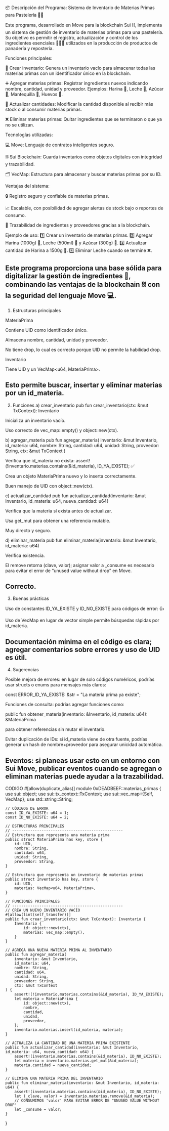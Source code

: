 📦 Descripción del Programa: Sistema de Inventario de Materias Primas para Pastelería 🧁🥐

Este programa, desarrollado en Move para la blockchain Sui ⛓️, implementa un sistema de gestión de inventario de materias primas para una pastelería. Su objetivo es permitir el registro, actualización y control de los ingredientes esenciales 🍞🧈🍫 utilizados en la producción de productos de panadería y repostería.

Funciones principales:

📝 Crear inventario: Genera un inventario vacío para almacenar todas las materias primas con un identificador único en la blockchain.

➕ Agregar materias primas: Registrar ingredientes nuevos indicando nombre, cantidad, unidad y proveedor. Ejemplos: Harina 🌾, Leche 🥛, Azúcar 🍬, Mantequilla 🧈, Huevos 🥚.

🔄 Actualizar cantidades: Modificar la cantidad disponible al recibir más stock o al consumir materias primas.

❌ Eliminar materias primas: Quitar ingredientes que se terminaron o que ya no se utilizan.

Tecnologías utilizadas:

💻 Move: Lenguaje de contratos inteligentes seguro.

⛓️ Sui Blockchain: Guarda inventarios como objetos digitales con integridad y trazabilidad.

🗂️ VecMap: Estructura para almacenar y buscar materias primas por su ID.

Ventajas del sistema:

🔒 Registro seguro y confiable de materias primas.

📈 Escalable, con posibilidad de agregar alertas de stock bajo o reportes de consumo.

🧐 Trazabilidad de ingredientes y proveedores gracias a la blockchain.

Ejemplo de uso:
1️⃣ Crear un inventario de materias primas.
2️⃣ Agregar Harina (1000g) 🌾, Leche (500ml) 🥛 y Azúcar (300g) 🍬.
3️⃣ Actualizar cantidad de Harina a 1500g 🔄.
4️⃣ Eliminar Leche cuando se termine ❌.

Este programa proporciona una base sólida para digitalizar la gestión de ingredientes 🏪, combinando las ventajas de la blockchain ⛓️ con la seguridad del lenguaje Move 💻.
-----------------------------------------------------------------------------------------------------------------------------------------------------------------------------
1. Estructuras principales 

MateriaPrima

Contiene UID como identificador único.

Almacena nombre, cantidad, unidad y proveedor.

No tiene drop, lo cual es correcto porque UID no permite la habilidad drop.

Inventario

Tiene UID y un VecMap<u64, MateriaPrima>.

Esto permite buscar, insertar y eliminar materias por un id_materia.
-----------------------------------------------------------------------------------------------------------------------------------------------------------------------------
2. Funciones
a) crear_inventario
pub fun crear_inventario(ctx: &mut TxContext): Inventario


Inicializa un inventario vacío.

Uso correcto de vec_map::empty() y object::new(ctx).

b) agregar_materia
pub fun agregar_materia(
    inventario: &mut Inventario,
    id_materia: u64,
    nombre: String,
    cantidad: u64,
    unidad: String,
    proveedor: String,
    ctx: &mut TxContext
)


Verifica que id_materia no exista: assert!(!inventario.materias.contains(&id_materia), ID_YA_EXISTE); ✅

Crea un objeto MateriaPrima nuevo y lo inserta correctamente.

Buen manejo de UID con object::new(ctx).

c) actualizar_cantidad
pub fun actualizar_cantidad(inventario: &mut Inventario, id_materia: u64, nueva_cantidad: u64)


Verifica que la materia sí exista antes de actualizar.

Usa get_mut para obtener una referencia mutable.

Muy directo y seguro.

d) eliminar_materia
pub fun eliminar_materia(inventario: &mut Inventario, id_materia: u64)


Verifica existencia.

El remove retorna (clave, valor); asignar valor a _consume es necesario para evitar el error de “unused value without drop” en Move.

Correcto.
----------------------------------------------------------------------------------------------------------------------------------------------------------------------------
3. Buenas prácticas

Uso de constantes ID_YA_EXISTE y ID_NO_EXISTE para códigos de error: 👍

Uso de VecMap en lugar de vector simple permite búsquedas rápidas por id_materia.

Documentación mínima en el código es clara; agregar comentarios sobre errores y uso de UID es útil.
-----------------------------------------------------------------------------------------------------------------------------------------------------------------------------
4. Sugerencias

Posible mejora de errores: en lugar de solo códigos numéricos, podrías usar structs o enums para mensajes más claros:

const ERROR_ID_YA_EXISTE: &str = "La materia prima ya existe";


Funciones de consulta: podrías agregar funciones como:

public fun obtener_materia(inventario: &Inventario, id_materia: u64): &MateriaPrima


para obtener referencias sin mutar el inventario.

Evitar duplicación de IDs: si id_materia viene de otra fuente, podrías generar un hash de nombre+proveedor para asegurar unicidad automática.

Eventos: si planeas usar esto en un entorno con Sui Move, publicar eventos cuando se agregan o eliminan materias puede ayudar a la trazabilidad.
----------------------------------------------------------------------------------------------------------------------------------------------
CODIGO
#[allow(duplicate_alias)]
module 0xDEADBEEF::materias_primas {
    use sui::object;
    use sui::tx_context::TxContext;
    use sui::vec_map::{Self, VecMap};
    use std::string::String;

    // CÓDIGOS DE ERROR
    const ID_YA_EXISTE: u64 = 1;
    const ID_NO_EXISTE: u64 = 2;

    // ESTRUCTURAS PRINCIPALES
    // -------------------------------------------------
    // Estructura que representa una materia prima
    public struct MateriaPrima has key, store {
        id: UID,
        nombre: String,
        cantidad: u64,
        unidad: String,
        proveedor: String,
    }

    // Estructura que representa un inventario de materias primas
    public struct Inventario has key, store {
        id: UID,
        materias: VecMap<u64, MateriaPrima>,
    }

    // FUNCIONES PRINCIPALES
    // -------------------------------------------------
    // CREA UN NUEVO INVENTARIO VACÍO
    #[allow(lint(self_transfer))]
    public fun crear_inventario(ctx: &mut TxContext): Inventario {
        Inventario {
            id: object::new(ctx),
            materias: vec_map::empty(),
        }
    }

    // AGREGA UNA NUEVA MATERIA PRIMA AL INVENTARIO
    public fun agregar_materia(
        inventario: &mut Inventario,
        id_materia: u64,
        nombre: String,
        cantidad: u64,
        unidad: String,
        proveedor: String,
        ctx: &mut TxContext
    ) {
        assert!(!inventario.materias.contains(&id_materia), ID_YA_EXISTE);
        let materia = MateriaPrima {
            id: object::new(ctx),
            nombre,
            cantidad,
            unidad,
            proveedor,
        };
        inventario.materias.insert(id_materia, materia);
    }

    // ACTUALIZA LA CANTIDAD DE UNA MATERIA PRIMA EXISTENTE
    public fun actualizar_cantidad(inventario: &mut Inventario, id_materia: u64, nueva_cantidad: u64) {
        assert!(inventario.materias.contains(&id_materia), ID_NO_EXISTE);
        let materia = inventario.materias.get_mut(&id_materia);
        materia.cantidad = nueva_cantidad;
    }

    // ELIMINA UNA MATERIA PRIMA DEL INVENTARIO
    public fun eliminar_materia(inventario: &mut Inventario, id_materia: u64) {
        assert!(inventario.materias.contains(&id_materia), ID_NO_EXISTE);
        let (_clave, valor) = inventario.materias.remove(&id_materia);
        // CONSUMIMOS 'valor' PARA EVITAR ERROR DE "UNUSED VALUE WITHOUT DROP"
        let _consume = valor;
    }
}

